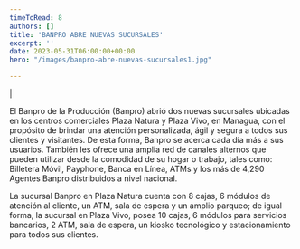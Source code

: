 ```yaml
---
timeToRead: 8
authors: []
title: 'BANPRO ABRE NUEVAS SUCURSALES'
excerpt: ''
date: 2023-05-31T06:00:00+00:00
hero: "/images/banpro-abre-nuevas-sucursales1.jpg"

---
```

|




El Banpro de la Producción (Banpro) abrió dos nuevas sucursales ubicadas en los centros comerciales Plaza Natura y Plaza Vivo, en Managua, con el propósito de brindar una atención personalizada, ágil y segura a todos sus clientes y visitantes. De esta forma, Banpro se acerca cada día más a sus usuarios. También les ofrece una amplia red de canales alternos que pueden utilizar desde la comodidad de su hogar o trabajo, tales como: Billetera Móvil, Payphone, Banca en Línea, ATMs y los más de 4,290 Agentes Banpro distribuidos a nivel nacional.

La sucursal Banpro en Plaza Natura cuenta con 8 cajas, 6 módulos de atención al cliente, un ATM, sala de espera y un amplio parqueo; de igual forma, la sucursal en Plaza Vivo, posea 10 cajas, 6 módulos para servicios bancarios, 2 ATM, sala de espera, un kiosko tecnológico y estacionamiento para todos sus clientes.
